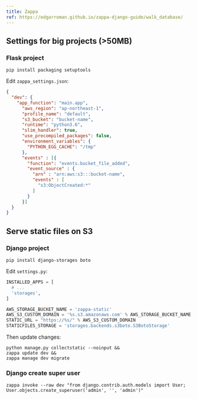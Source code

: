 ```yaml
---
title: Zappa
ref: https://edgarroman.github.io/zappa-django-guide/walk_database/
---
```


## Settings for big projects (>50MB)

### Flask project

```shell
pip install packaging setuptools
```

Edit `zappa_settings.json`:

```json
{
  "dev": {
    "app_function": "main.app",
      "aws_region": "ap-northeast-1",
      "profile_name": "default",
      "s3_bucket": "bucket-name",
      "runtime": "python3.6",
      "slim_handler": true,
      "use_precompiled_packages": false,
      "environment_variables": {
        "PYTHON_EGG_CACHE": "/tmp"
      },
      "events" : [{
        "function": "events.bucket_file_added",
        "event_source" : {
          "arn" : "arn:aws:s3:::bucket-name",
          "events" : [
            "s3:ObjectCreated:*"
          ]
        }
      }]
  }
}
```

## Serve static files on S3

### Django project

```shell
pip install django-storages boto
```

Edit `settings.py`:

```python
INSTALLED_APPS = [
  # ...
  'storages',
]

AWS_STORAGE_BUCKET_NAME = 'zappa-static'
AWS_S3_CUSTOM_DOMAIN = '%s.s3.amazonaws.com' % AWS_STORAGE_BUCKET_NAME
STATIC_URL = "https://%s/" % AWS_S3_CUSTOM_DOMAIN
STATICFILES_STORAGE = 'storages.backends.s3boto.S3BotoStorage'
```

Then update changes:

```shell
python manage.py collectstatic --noinput &&
zappa update dev &&
zappa manage dev migrate
```

### Django create super user

```shell
zappa invoke --raw dev "from django.contrib.auth.models import User; User.objects.create_superuser('admin', '', 'admin')"
```
